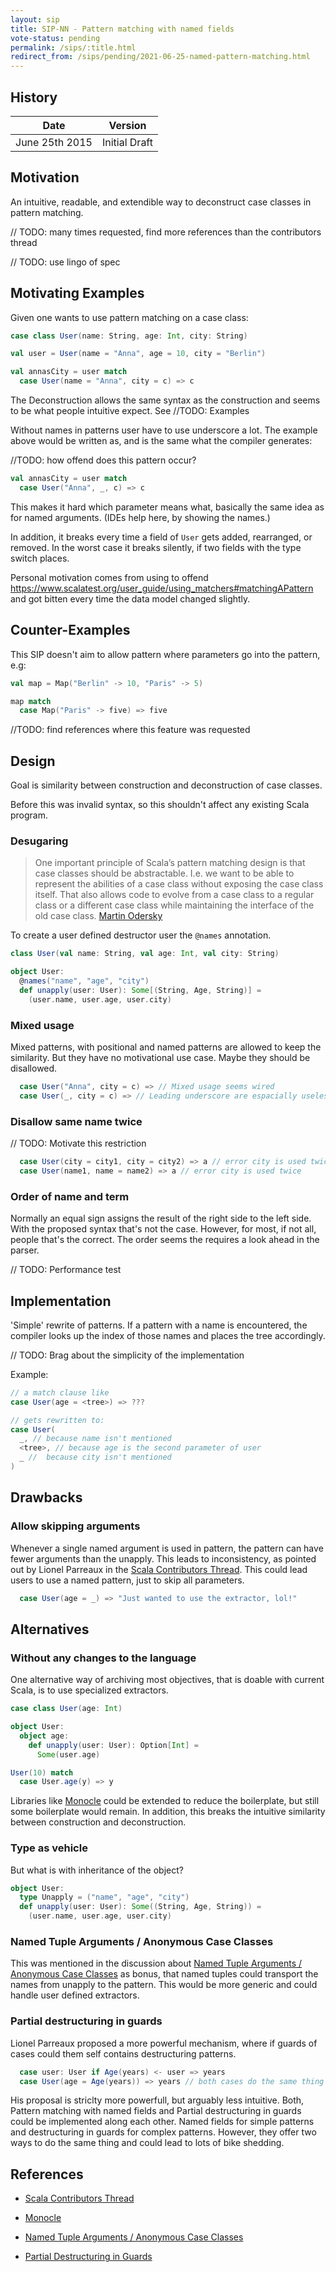 ```yaml
---
layout: sip
title: SIP-NN - Pattern matching with named fields
vote-status: pending
permalink: /sips/:title.html
redirect_from: /sips/pending/2021-06-25-named-pattern-matching.html
---
```


## History

| Date           | Version       |
|----------------|---------------|
| June 25th 2015 | Initial Draft |

## Motivation

An intuitive, readable, and extendible way to deconstruct case classes in pattern matching.

// TODO: many times requested, find more references than the contributors thread

// TODO: use lingo of spec

## Motivating Examples

Given one wants to use pattern matching on a case class:

```scala
case class User(name: String, age: Int, city: String)

val user = User(name = "Anna", age = 10, city = "Berlin")

val annasCity = user match
  case User(name = "Anna", city = c) => c
```

The Deconstruction allows the same syntax as the construction and seems to be what people intuitive expect. See //TODO: Examples

Without names in patterns user have to use underscore a lot. The example above would be written as, and is the same what the compiler generates:

//TODO: how offend does this pattern occur?

```scala
val annasCity = user match
  case User("Anna", _, c) => c
```

This makes it hard which parameter means what, basically the same idea as for named arguments. (IDEs help here, by showing the names.)

In addition, it breaks every time a field of `User` gets added, rearranged, or removed.
In the worst case it breaks silently, if two fields with the type switch places.

Personal motivation comes from using to offend https://www.scalatest.org/user_guide/using_matchers#matchingAPattern
and got bitten every time the data model changed slightly.

## Counter-Examples

This SIP doesn't aim to allow pattern where parameters go into the pattern, e.g:

```scala
val map = Map("Berlin" -> 10, "Paris" -> 5)

map match
  case Map("Paris" -> five) => five
```

//TODO: find references where this feature was requested

## Design

Goal is similarity between construction and deconstruction of case classes.

Before this was invalid syntax, so this shouldn't affect any existing Scala program.

### Desugaring

> One important principle of Scala’s pattern matching design is that case classes should be abstractable. I.e. we want to be able to represent the abilities of a case class without exposing the case class itself. That also allows code to evolve from a case class to a regular class or a different case class while maintaining the interface of the old case class. [Martin Odersky](https://contributors.scala-lang.org/t/pattern-matching-with-named-fields/1829/52)

To create a user defined destructor user the `@names` annotation.

```scala
class User(val name: String, val age: Int, val city: String)

object User:
  @names("name", "age", "city")
  def unapply(user: User): Some[(String, Age, String)] =
    (user.name, user.age, user.city)
```

### Mixed usage

Mixed patterns, with positional and named patterns are allowed to keep the similarity.
But they have no motivational use case. Maybe they should be disallowed.

```scala
  case User("Anna", city = c) => // Mixed usage seems wired
  case User(_, city = c) => // Leading underscore are espacially useless
```

### Disallow same name twice

// TODO: Motivate this restriction

```scala
  case User(city = city1, city = city2) => a // error city is used twice
  case User(name1, name = name2) => a // error city is used twice
```

### Order of name and term

Normally an equal sign assigns the result of the right side to the left side. With the proposed syntax that's not the case. However, for most, if not all, people that's the correct. The order seems the requires a look ahead in the parser.

// TODO: Performance test

## Implementation


'Simple' rewrite of patterns. If a pattern with a name is encountered, the compiler looks up the index of those names and places the tree accordingly.

// TODO: Brag about the simplicity of the implementation

Example:

```scala
// a match clause like
case User(age = <tree>) => ???

// gets rewritten to:
case User(
  _, // because name isn't mentioned
  <tree>, // because age is the second parameter of user
  _ //  because city isn't mentioned
)
```

## Drawbacks


### Allow skipping arguments

Whenever a single named argument is used in pattern, the pattern can have fewer arguments than the unapply.
This leads to inconsistency, as pointed out by Lionel Parreaux in the [Scala Contributors Thread](https://contributors.scala-lang.org/t/pattern-matching-with-named-fields/1829/44). This could lead users to use a named pattern, just to skip all parameters.

```scala
  case User(age = _) => "Just wanted to use the extractor, lol!"
```


## Alternatives

### Without any changes to the language

One alternative way of archiving most objectives, that is doable with current Scala, is to use specialized extractors.

```scala
case class User(age: Int)

object User:
  object age:
    def unapply(user: User): Option[Int] =
      Some(user.age)

User(10) match
  case User.age(y) => y
```

Libraries like [Monocle][monocle] could be extended to reduce the boilerplate, but still some boilerplate would remain.
In addition, this breaks the intuitive similarity between construction and deconstruction.

### Type as vehicle

But what is with inheritance of the object?

```scala
object User:
  type Unapply = ("name", "age", "city")
  def unapply(user: User): Some((String, Age, String)) =
    (user.name, user.age, user.city)
```

### Named Tuple Arguments / Anonymous Case Classes

This was mentioned in the discussion about [Named Tuple Arguments / Anonymous Case Classes][named-tuple] as bonus, that named tuples could transport the names from unapply to the pattern. 
This would be more generic and could handle user defined extractors.

### Partial destructuring in guards

Lionel Parreaux proposed a more powerful mechanism, where if guards of cases could them self contains destructuring patterns.

```scala
  case user: User if Age(years) <- user => years
  case User(age = Age(years)) => years // both cases do the same thing
```

His proposal is striclty more powerfull, but arguably less intuitive. Both, Pattern matching with named fields and Partial destructuring in guards could be implemented along each other. Named fields for simple patterns and destructuring in guards for complex patterns. However, they offer two ways to do the same thing and could lead to lots of bike shedding.

## References

* [Scala Contributors Thread][contributors-thread]

* [Monocle][monocle]
* [Named Tuple Arguments / Anonymous Case Classes][named-tuple]
* [Partial Destructuring in Guards][partial-destructuring-in-guards]

[monocle]: https://www.optics.dev/Monocle/ "Monocle"
[named-tuple]: https://contributors.scala-lang.org/t/named-tuple-arguments-anonymous-case-classes/4352 
[contributors-thread]: https://contributors.scala-lang.org/t/pattern-matching-with-named-fields/1829/20 "Scala Contributors thread"
[partial-destructuring-in-guards]: http://lptk.github.io/programming/2018/12/12/scala-pattern-warts-improvements.html#-partial-destructuring-in-guards
